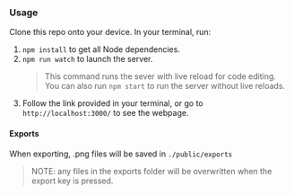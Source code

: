 ### Usage
Clone this repo onto your device.
In your terminal, run:
1. `npm install` to get all Node dependencies.
2. `npm run watch` to launch the server. 
    > This command runs the sever with live reload for code editing. You can also run `npm start` to run the server without live reloads. 
3. Follow the link provided in your terminal, or go to `http://localhost:3000/` to see the webpage.

#### Exports
When exporting, .png files will be saved in `./public/exports`
> NOTE: any files in the exports folder will be overwritten when the export key is pressed.
